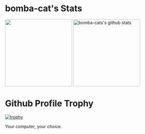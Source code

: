 # bomba-cat's Stats
  
  <a href="https://github.com/bomba-cat" ><img align="center" src="https://github-readme-stats.vercel.app/api/top-langs/?username=bomba-cat&exclude_repo=ArchCodeConfig,ArchCode-Site,AdvArray&hide=ASP.NET,jupyter%20notebook&count_private=true&theme=dracula&hide_border=true" height="220px" style="border: none !important;" /></a>
  <a href="https://github.com/bomba-cat"><img align="center" src="https://github-readme-stats.vercel.app/api?username=bomba-cat&theme=dracula&count_private=true&hide=stars&show_icons=true&line_height=27&hide_border=true" alt="bomba-cats's github stats" height="220px" style="border: none !important;" /></a>

# Github Profile Trophy
[![trophy](https://github-profile-trophy.vercel.app/?username=bomba-cat&theme=dracula&rank=-?&margin-w=4&no-frame=true)](https://github.com/bomba-cat)

Your computer, your choice.
